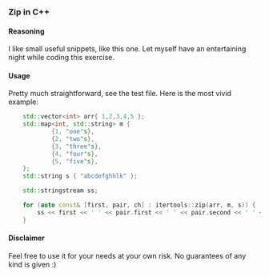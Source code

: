 ### Zip in C++
#### Reasoning
I like small useful snippets, like this one. Let myself have an entertaining night while coding this exercise.

#### Usage
Pretty much straightforward, see the test file. Here is the most vivid example:
```c++
	std::vector<int> arr{ 1,2,3,4,5 };
	std::map<int, std::string> m {
			{1, "one"s},
			{2, "two"s},
			{3, "three"s},
			{4, "four"s},
			{5, "five"s},
	};
	std::string s { "abcdefghhlk" };

	std::stringstream ss;

	for (auto const& [first, pair, ch] : itertools::zip(arr, m, s)) {
		ss << first << ' ' << pair.first << ' ' << pair.second << ' ' << ch << '\n';
	}
```

#### Disclaimer 
Feel free to use it for your needs at your own risk. No guarantees of any kind is given :)